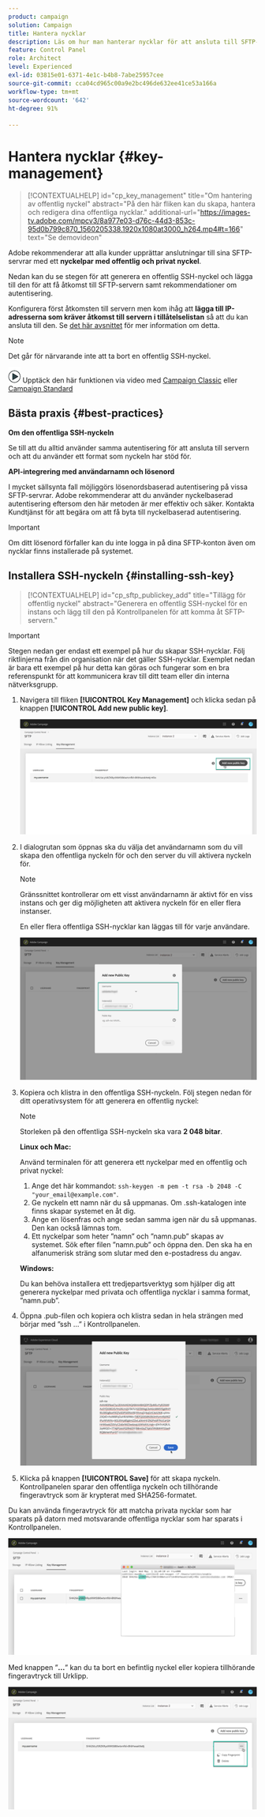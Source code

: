 ```yaml
---
product: campaign
solution: Campaign
title: Hantera nycklar
description: Läs om hur man hanterar nycklar för att ansluta till SFTP-servrar
feature: Control Panel
role: Architect
level: Experienced
exl-id: 03815e01-6371-4e1c-b4b8-7abe25957cee
source-git-commit: cca04cd965c00a9e2bc496de632ee41ce53a166a
workflow-type: tm+mt
source-wordcount: '642'
ht-degree: 91%

---
```


# Hantera nycklar {#key-management}

>[!CONTEXTUALHELP]
>id="cp_key_management"
>title="Om hantering av offentlig nyckel"
>abstract="På den här fliken kan du skapa, hantera och redigera dina offentliga nycklar."
>additional-url="https://images-tv.adobe.com/mpcv3/8a977e03-d76c-44d3-853c-95d0b799c870_1560205338.1920x1080at3000_h264.mp4#t=166" text="Se demovideon"

Adobe rekommenderar att alla kunder upprättar anslutningar till sina SFTP-servrar med ett **nyckelpar med offentlig och privat nyckel**.

Nedan kan du se stegen för att generera en offentlig SSH-nyckel och lägga till den för att få åtkomst till SFTP-servern samt rekommendationer om autentisering.

Konfigurera först åtkomsten till servern men kom ihåg att **lägga till IP-adresserna som kräver åtkomst till servern i tillåtelselistan** så att du kan ansluta till den. Se [det här avsnittet](../../instances-settings/using/ip-allow-listing-instance-access.md) för mer information om detta.

>[!NOTE]
>
>Det går för närvarande inte att ta bort en offentlig SSH-nyckel.

![](assets/do-not-localize/how-to-video.png) Upptäck den här funktionen via video med [Campaign Classic](https://experienceleague.adobe.com/docs/campaign-classic-learn/control-panel/sftp-management/generate-ssh-key.html#sftp-management) eller [Campaign Standard](https://experienceleague.adobe.com/docs/campaign-standard-learn/control-panel/sftp-management/generate-ssh-key.html#sftp-management)

## Bästa praxis {#best-practices}

**Om den offentliga SSH-nyckeln**

Se till att du alltid använder samma autentisering för att ansluta till servern och att du använder ett format som nyckeln har stöd för.

**API-integrering med användarnamn och lösenord**

I mycket sällsynta fall möjliggörs lösenordsbaserad autentisering på vissa SFTP-servrar. Adobe rekommenderar att du använder nyckelbaserad autentisering eftersom den här metoden är mer effektiv och säker. Kontakta Kundtjänst för att begära om att få byta till nyckelbaserad autentisering.

>[!IMPORTANT]
>
>Om ditt lösenord förfaller kan du inte logga in på dina SFTP-konton även om nycklar finns installerade på systemet.

## Installera SSH-nyckeln {#installing-ssh-key}

>[!CONTEXTUALHELP]
>id="cp_sftp_publickey_add"
>title="Tillägg för offentlig nyckel"
>abstract="Generera en offentlig SSH-nyckel för en instans och lägg till den på Kontrollpanelen för att komma åt SFTP-servern."

>[!IMPORTANT]
>
>Stegen nedan ger endast ett exempel på hur du skapar SSH-nycklar. Följ riktlinjerna från din organisation när det gäller SSH-nycklar. Exemplet nedan är bara ett exempel på hur detta kan göras och fungerar som en bra referenspunkt för att kommunicera krav till ditt team eller din interna nätverksgrupp.

1. Navigera till fliken **[!UICONTROL Key Management]** och klicka sedan på knappen **[!UICONTROL Add new public key]**.

   ![](assets/key0.png)

1. I dialogrutan som öppnas ska du välja det användarnamn som du vill skapa den offentliga nyckeln för och den server du vill aktivera nyckeln för.

   >[!NOTE]
   >
   >Gränssnittet kontrollerar om ett visst användarnamn är aktivt för en viss instans och ger dig möjligheten att aktivera nyckeln för en eller flera instanser.
   >
   >En eller flera offentliga SSH-nycklar kan läggas till för varje användare.

   ![](assets/key1.png)

1. Kopiera och klistra in den offentliga SSH-nyckeln. Följ stegen nedan för ditt operativsystem för att generera en offentlig nyckel:

   >[!NOTE]
   >
   >Storleken på den offentliga SSH-nyckeln ska vara **2 048 bitar**.

   **Linux och Mac:**

   Använd terminalen för att generera ett nyckelpar med en offentlig och privat nyckel:
   1. Ange det här kommandot: `ssh-keygen -m pem -t rsa -b 2048 -C "your_email@example.com"`.
   1. Ge nyckeln ett namn när du så uppmanas. Om .ssh-katalogen inte finns skapar systemet en åt dig.
   1. Ange en lösenfras och ange sedan samma igen när du så uppmanas. Den kan också lämnas tom.
   1. Ett nyckelpar som heter ”namn” och ”namn.pub” skapas av systemet. Sök efter filen ”namn.pub” och öppna den. Den ska ha en alfanumerisk sträng som slutar med den e-postadress du angav.

   **Windows:**

   Du kan behöva installera ett tredjepartsverktyg som hjälper dig att generera nyckelpar med privata och offentliga nycklar i samma format, ”namn.pub”.

1. Öppna .pub-filen och kopiera och klistra sedan in hela strängen med börjar med ”ssh …” i Kontrollpanelen.

   ![](assets/publickey.png)

1. Klicka på knappen **[!UICONTROL Save]** för att skapa nyckeln. Kontrollpanelen sparar den offentliga nyckeln och tillhörande fingeravtryck som är krypterat med SHA256-formatet.

Du kan använda fingeravtryck för att matcha privata nycklar som har sparats på datorn med motsvarande offentliga nycklar som har sparats i Kontrollpanelen.

![](assets/fingerprint_compare.png)

Med knappen ”**…**” kan du ta bort en befintlig nyckel eller kopiera tillhörande fingeravtryck till Urklipp.

![](assets/key_options.png)
